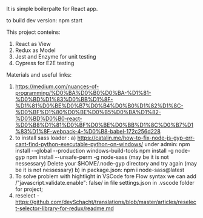 It is simple boilerpalte for React app.

to build dev version:
npm start

This project conteins:

1. React as View
2. Redux as Model
3. Jest and Enzyme for unit testing
4. Cypress for E2E testing

Materials and useful links:

1. https://medium.com/nuances-of-programming/%D0%BA%D0%B0%D0%BA-%D1%81-%D0%BD%D1%83%D0%BB%D1%8F-%D1%81%D0%BE%D0%B7%D0%B4%D0%B0%D1%82%D1%8C-%D0%BF%D1%80%D0%BE%D0%B5%D0%BA%D1%82-%D0%BD%D0%B0-react-%D0%B8%D1%81%D0%BF%D0%BE%D0%BB%D1%8C%D0%B7%D1%83%D1%8F-webpack-4-%D0%B8-babel-172c256d228
2. to install sass loader :
   a) https://catalin.me/how-to-fix-node-js-gyp-err-cant-find-python-executable-python-on-windows/
   under admin:
   npm install --global --production windows-build-tools
   npm install -g node-gyp
   npm install --unsafe-perm -g node-sass (may be it is not nessessary)
   Delete your \$HOME/.node-gyp directory and try again (may be it is not nessessary)
   b) in package.json: npm i node-sass@latest
3. To solve problem with hightlight in VSCode fore Flow syntax we can add /"javascript.validate.enable": false/ in file settings.json in .vscode folder for project;
4. reselect - https://github.com/devSchacht/translations/blob/master/articles/reselect-selector-library-for-redux/readme.md
